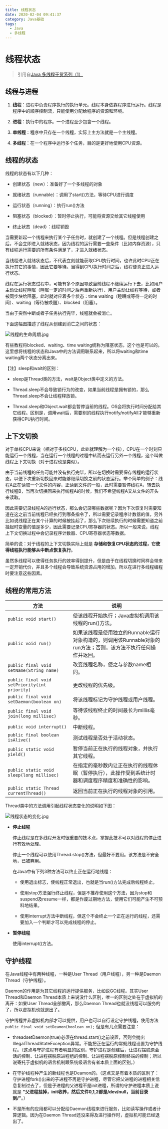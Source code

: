 ```yaml
---
title: 线程状态
date: 2020-02-04 09:41:37
category: Java基础
tags: 
  - Java
  - 多线程
---
```


# 线程状态

> 引用自[Java 多线程干货系列（1）](http://www.importnew.com/21136.html)

## 线程与进程

1. **线程**：进程中负责程序执行的执行单元。线程本身依靠程序进行运行。线程是程序中的顺序控制流，只能使用分配给程序的资源和环境。

2. **进程**：执行中的程序。一个进程至少包含一个线程。

3. **单线程**：程序中只存在一个线程，实际上主方法就是一个主线程。

4. **多线程**：在一个程序中运行多个任务，目的是更好地使用CPU资源。

## 线程的状态

线程的状态有以下几种：

- 创建状态（new）：准备好了一个多线程的对象

- 就绪状态（runnable）：调用了start()方法，等待CPU进行调度

- 运行状态（running）：执行run()方法

- 阻塞状态（blocked）：暂时停止执行，可能将资源交给其它线程使用

- 终止状态（dead）：线程销毁

当需要新起一个线程来执行某个子任务时，就创建了一个线程。但是线程创建之后，不会立即进入就绪状态，因为线程的运行需要一些条件（比如内存资源），只有线程运行需要的所有条件满足了，才进入就绪状态。

当线程进入就绪状态后，不代表立刻就能获取CPU执行时间，也许此时CPU正在执行其它的事情，因此它要等待。当得到CPU执行时间之后，线程便真正进入运行状态。

线程在运行状态过程中，可能有多个原因导致当前线程不继续运行下去，比如用户主动让线程睡眠（睡眠一定的时间之后再重新执行）、用户主动让线程等待，或者被同步块给阻塞，此时就对应着多个状态：time waiting（睡眠或等待一定的时间）、waiting（等待被唤醒）、blocked（阻塞）。

当由于突然中断或者子任务执行完毕，线程就会被消亡。

下面这幅图描述了线程从创建到消亡之间的状态：

![线程的生命周期.jpg](/images/线程状态/线程的生命周期.jpg)

有些教程将blocked、waiting、time waiting统称为阻塞状态，这个也是可以的。这里想将线程的状态和Java中的方法调用联系起来，所以将waiting和time waiting两个状态分离出来。

【注】sleep和wait的区别：

- sleep是Thread类的方法，wait是Object类中定义的方法。

- Thread.sleep不会导致锁行为的改变，如果当前线程是拥有锁的，那么Thread.sleep不会让线程释放锁。

- Thread.sleep和Object.wait都会暂停当前的线程。OS会将执行时间分配给其它线程。区别是，调用wait后，需要别的线程执行notify/notifyAll才能够重新获得CPU执行时间。

## 上下文切换

对于单核CPU来说（相对于多核CPU，此处就理解为一个核），CPU在一个时刻只能运行一个线程，当在运行一个线程的过程中转而去运行另外一个线程，这个叫做线程上下文切换（对于进程也是类似）。

由于当前线程的任务可能并没有执行完毕，所以在切换时需要保存线程的运行状态，以便下次重新切换回来时能够继续切换之前的状态运行。举个简单的例子：线程A正在读取一个文件的内容，正读到文件的一般，此时需要暂停线程A，转去执行线程B，当再次切换回来执行线程A的时候，我们不希望线程A又从文件的开头来读取。

因此需要记录线程A的运行状态，那么会记录哪些数据呢？因为下次恢复时需要知道在这之前当前线程已经执行到哪条指令了，所以需要记录程序计数器的值，另外比如说线程正在某个计算的时候被挂起了，那么下次继续执行的时候需要知道之前挂起时变量的值是多少，因此需要记录CPU寄存器的状态。所以一般来说，线程上下文切换过程中会记录程序计数器、CPU寄存器状态等数据。

简单的说：对于线程的上下文切换实际上就是 **存储和恢复CPU状态的过程，它使得线程执行能够从中断点恢复执行**。

虽然多线程可以使得任务执行的效率得到提升，但是由于在线程切换时同样会带来一定开销代价，并且多个线程会导致系统资源占用的增加，所以在进行多线程编程时要注意这些因素。

## 线程的常用方法

|方法|说明|
|---|---|
|`public void start()`|使该线程开始执行；Java虚拟机调用该线程的run()方法。|
|`public void run()`|如果该线程是使用独立的Runnable运行对象构造的，则调用该Runnable对象的run方法；否则，该方法不执行任何操作并返回。|
|`public final void setName(String name)`|改变线程名称，使之与参数name相同。|
|`public final void setPriority(int priority)`|更改线程的优先级。|
|`public final void setDaemon(boolean on)`|将该线程标记为守护线程或用户线程。|
|`public final void join(long millisec)`|等待该线程终止的时间最长为millis毫秒。|
|`public void interrupt()`|中断线程。|
|`public final boolean isAlive()`|测试线程是否处于活动状态。|
|`public static void yield()`|暂停当前正在执行的线程对象，并执行其它线程。|
|`public static void sleep(long millisec)`|在指定的毫秒数内让正在执行的线程休眠（暂停执行），此操作受到系统计时器和调度程序精度和准确性的影响。|
|`public static Thread currentThread()`|返回当前正在执行的线程对象的引用。|

Thread类中的方法调用引起线程状态变化的说明如下图：

![线程状态的变化.jpg](/images/线程状态/线程状态的变化.jpg)

- **停止线程**

    停止线程是在多线程开发时很重要的技术点，掌握此技术可以对线程的停止进行有效地处理。

    停止一个线程可以使用Thread.stop()方法，但最好不要用。该方法是不安全地，已被弃用。

    在Java中有下列3种方法可以终止正在运行地线程：

    - 使用退出标志，使线程正常退出，也就是当run()方法完成后线程终止。

    - 使用stop方法强行终止线程，但是不推荐使用这个方法，因为stop和suspend及resume一样，都是作废过期地方法，使用它们可能产生不可预料地结果。

    - 使用interrupt方法中断线程，但这个不会终止一个正在运行的线程，还需要加入一个判断才可以完成线程的停止。

- **暂停线程**

    使用interrupt()方法。

## 守护线程

在Java线程中有两种线程，一种是User Thread（用户线程），另一种是Daemon Thread（守护线程）。

Daemon的作用是为其它线程的运行提供服务，比如说GC线程。其实User Thread和Daemon Thread本质上来说没什么区别，唯一的区别之处在于虚拟机的离开：如果User Thread全部撤离，那么Daemon Thread也就没线程可以服务的了，所以虚拟机也就退出了。

守护线程并非虚拟机内部才可以提供，用户也可以自行设定守护线程，使用方法 `public final void setDeamon(boolean on);` 但是有几点需要注意：

- threadsetDaemon(true)必须在thread.start()之前设置，否则会抛出IllegalThreadStateException异常。不能把正在运行的常规线程设置为守护线程。（这点与守护进程有者明显的区别，守护进程是创建后，让进程摆脱原会话的控制、让进程摆脱原进程组的控制、让进程摆脱原控制终端的控制；所以说寄托于虚拟机的语言机制跟系统级语言有者本质上面的区别。）

- 在守护线程种产生的新线程也是Deamon的。（这点又是有着本质的区别了：守护进程fork()出来的子进程不再是守护进程，尽管它把父进程的进程相关信息复制过去了，但是子进程的父进程不是init进程，所谓的守护进程本质上说就是 **"父进程挂掉，init收养，然后文件0,1,2都是/dev/null，当前目录到/"**。）

- 不是所有的应用都可以分配给Daemon线程来进行服务，比如读写操作或者计算逻辑。因为在Daemon Thread还没来得及进行操作时，虚拟机可能已经退出了。